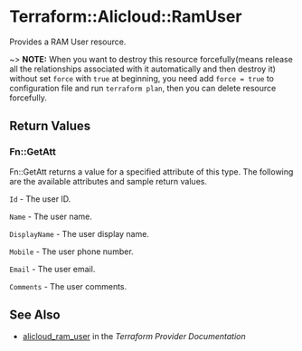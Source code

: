 # Terraform::Alicloud::RamUser

Provides a RAM User resource.

~> **NOTE:** When you want to destroy this resource forcefully(means release all the relationships associated with it automatically and then destroy it) without set `force`  with `true` at beginning, you need add `force = true` to configuration file and run `terraform plan`, then you can delete resource forcefully.

## Return Values

### Fn::GetAtt

Fn::GetAtt returns a value for a specified attribute of this type. The following are the available attributes and sample return values.

`Id` - The user ID.

`Name` - The user name.

`DisplayName` - The user display name.

`Mobile` - The user phone number.

`Email` - The user email.

`Comments` - The user comments.

## See Also

* [alicloud_ram_user](https://www.terraform.io/docs/providers/alicloud/r/ram_user.html) in the _Terraform Provider Documentation_